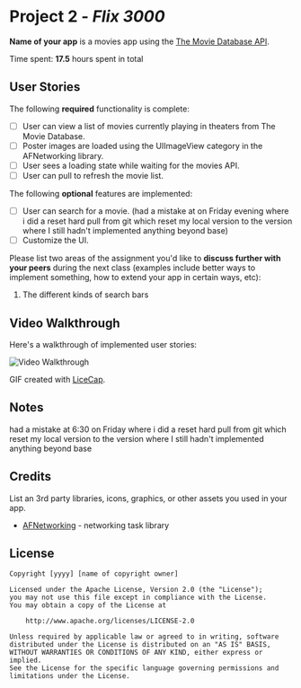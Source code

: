 # Project 2 - *Flix 3000*

**Name of your app** is a movies app using the [The Movie Database API](http://docs.themoviedb.apiary.io/#).

Time spent: **17.5** hours spent in total

## User Stories

The following **required** functionality is complete:

- [ ] User can view a list of movies currently playing in theaters from The Movie Database.
- [ ] Poster images are loaded using the UIImageView category in the AFNetworking library.
- [ ] User sees a loading state while waiting for the movies API.
- [ ] User can pull to refresh the movie list.

The following **optional** features are implemented:

- [ ] User can search for a movie. (had a mistake at on Friday evening where i did a reset hard pull from git which reset my local version to the version where I still hadn't implemented anything beyond base)
- [ ] Customize the UI.

Please list two areas of the assignment you'd like to **discuss further with your peers** during the next class (examples include better ways to implement something, how to extend your app in certain ways, etc):

1. The different kinds of search bars

## Video Walkthrough

Here's a walkthrough of implemented user stories:

<img src='http://recordit.co/0rVQ9Zxo9n' title='Video Walkthrough' width='' alt='Video Walkthrough' />

GIF created with [LiceCap](http://www.cockos.com/licecap/).

## Notes

had a mistake at 6:30 on Friday where i did a reset hard pull from git which reset my local version to the version where I still hadn't implemented anything beyond base

## Credits

List an 3rd party libraries, icons, graphics, or other assets you used in your app.

- [AFNetworking](https://github.com/AFNetworking/AFNetworking) - networking task library

## License

    Copyright [yyyy] [name of copyright owner]

    Licensed under the Apache License, Version 2.0 (the "License");
    you may not use this file except in compliance with the License.
    You may obtain a copy of the License at

        http://www.apache.org/licenses/LICENSE-2.0

    Unless required by applicable law or agreed to in writing, software
    distributed under the License is distributed on an "AS IS" BASIS,
    WITHOUT WARRANTIES OR CONDITIONS OF ANY KIND, either express or implied.
    See the License for the specific language governing permissions and
    limitations under the License.
